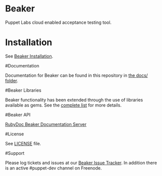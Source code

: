 # Beaker

Puppet Labs cloud enabled acceptance testing tool.

# Installation

See [Beaker Installation](docs/Beaker-Installation.md).

#Documentation

Documentation for Beaker can be found in this repository in [the docs/ folder](docs/README.md).

#Beaker Libraries

Beaker functionality has been extended through the use of libraries available as gems. See the
[complete list](docs/Beaker-Libraries.md) for more details.

#Beaker API

[RubyDoc Beaker Documentation Server](http://rubydoc.info/github/puppetlabs/beaker/frames)

#License

See [LICENSE](LICENSE) file.

#Support

Please log tickets and issues at our [Beaker Issue Tracker](https://tickets.puppetlabs.com/issues/?jql=project%20%3D%20BKR).  In addition there is an active #puppet-dev channel on Freenode.
